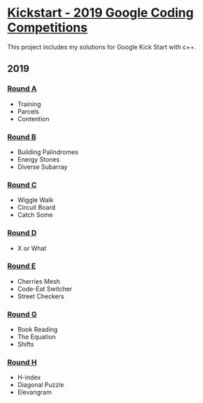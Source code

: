 # [Kickstart - 2019 Google Coding Competitions](https://codingcompetitions.withgoogle.com/kickstart/archive/2019)
This project includes my solutions for Google Kick Start with c++.

## 2019

### [Round A](https://github.com/wayne1116/2019_Google_KickStart/tree/master/RoundA)
- Training
- Parcels
- Contention

### [Round B](https://github.com/wayne1116/2019_Google_KickStart/tree/master/RoundB)
- Building Palindromes
- Energy Stones
- Diverse Subarray

### [Round C](https://github.com/wayne1116/2019_Google_KickStart/tree/master/RoundC)
- Wiggle Walk
- Circuit Board
- Catch Some

### [Round D](https://github.com/wayne1116/2019_Google_KickStart/tree/master/RoundD)
- X or What

### [Round E](https://github.com/wayne1116/2019_Google_KickStart/tree/master/RoundE)
- Cherries Mesh
- Code-Eat Switcher
- Street Checkers

### [Round G](https://github.com/wayne1116/2019_Google_KickStart/tree/master/RoundG)
- Book Reading
- The Equation
- Shifts

### [Round H](https://github.com/wayne1116/2019_Google_KickStart/tree/master/RoundH)
- H-index
- Diagonal Puzzle
- Elevangram
